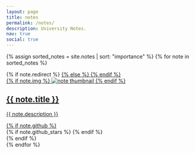 ```yaml
---
layout: page
title: notes
permalink: /notes/
description: University Notes.
nav: true
social: true
---
```


<div class="notes grid">

  {% assign sorted_notes = site.notes | sort: "importance" %}
  {% for note in sorted_notes %}
  <div class="grid-item">
    {% if note.redirect %}
    <a href="{{ note.redirect }}" target="_blank">
    {% else %}
    <a href="{{ note.url | relative_url }}">
    {% endif %}
      <div class="card hoverable">
        {% if note.img %}
        <img src="{{ note.img | relative_url }}" alt="note thumbnail">
        {% endif %}
        <div class="card-body">
          <h2 class="card-text">{{ note.title }}</h2>
          <p class="card-text">{{ note.description }}</p>
          <div class="row ml-1 mr-1 p-0">
            {% if note.github %}
            <div class="github-icon">
              <div class="icon" data-toggle="tooltip" title="Code Repository">
                <a href="{{ note.github }}" target="_blank"><i class="fab fa-github gh-icon"></i></a>
              </div>
              {% if note.github_stars %}
              <span class="stars" data-toggle="tooltip" title="GitHub Stars">
                <i class="fas fa-star"></i>
                <span id="{{ note.github_stars }}-stars"></span>
              </span>
              {% endif %}
            </div>
            {% endif %}
          </div>
        </div>
      </div>
    </a>
  </div>
{% endfor %}

</div>
